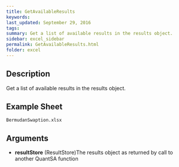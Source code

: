 ```yaml
---
title: GetAvailableResults
keywords:
last_updated: September 29, 2016
tags:
summary: Get a list of available results in the results object.
sidebar: excel_sidebar
permalink: GetAvailableResults.html
folder: excel
---
```


## Description
Get a list of available results in the results object.

<!--HUMAN EDIT START-->

<!--## Details-->

<!--HUMAN EDIT END-->

## Example Sheet

    BermudanSwaption.xlsx

## Arguments

* **resultStore** (ResultStore)The results object as returned by call to another QuantSA function

<!--HUMAN EDIT START-->

<!--## Validation-->

<!--HUMAN EDIT END-->

